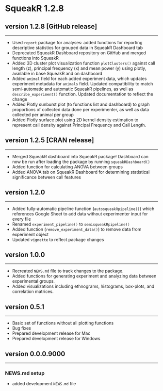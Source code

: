 # SqueakR 1.2.8

## version 1.2.8 [GitHub release]

---

* Used `report` package for analyses: added functions for reporting descriptive
  statistics for grouped data in SqueakR Dashboard tab
* Deprecated SqueakR Dashboard repository on GitHub and merged functions into
  SqueakR
* Added 3D cluster plot visualization function `plotClusters()` against call
  length (z), principal frequency (x) and mean power (y) using plotly, available
  in base SqueakR and on dashboard
* Added `animal` field for each added experiment data, which updates experiment
  metadata for `animals` field. Updated compatibility to match semi-automatic and
  automatic SqueakR pipelines, as well as `describe_experiment()` function. Updated
  documentation to reflect the change
* Added Plotly sunburst plot (to functions list and dashboard) to graph
  proportions of collected data done per experimenter, as well as data collected
  per animal per group
* Added Plotly surface plot using 2D kernel density estimation to represent call
  density against Principal Frequency and Call Length.

## version 1.2.5 [CRAN release]

---

* Merged SqueakR dashboard into SqueakR package! Dashboard can now be run after
  loading the package by running `squeakRDashboard()`
* Added function for calculating ANOVA between groups
* Added ANOVA tab on SqueakR Dashboard for determining statistical significance
  between call features

## version 1.2.0

---

* Added fully-automatic pipeline function (`autosqueakRpipeline()`) which references
  Google Sheet to add data without experimenter input for every file
* Renamed `experiment_pipeline()` to `semisqueakRpipeline()`
* Added function (`remove_experiment_data()`) to remove data from experiment object
* Updated `vignette` to reflect package changes

## version 1.0.0

---

* Recreated `NEWS.md` file to track changes to the package.
* Added functions for generating experiment and analyzing data between experimental groups.
* Added visualizations including ethnograms, histograms, box-plots, and correlation matrices.

## version 0.5.1

---

- Basic set of functions without all plotting functions
- Bug fixes
- Prepared development release for Mac
- Prepared development release for Windows


## version 0.0.0.9000

---

### NEWS.md setup

- added development `NEWS.md` file
